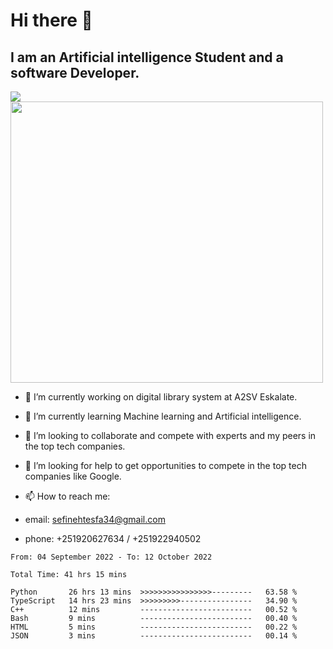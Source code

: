 # Hi there 👋
## I am an Artificial intelligence Student and a software Developer.
<img src = "https://github-readme-stats.vercel.app/api?username=sefinehtesfa34&&show_icons=true&title_color=ffffff&icon_color=bb2acf&text_color=daf7dc&bg_color=151515"/>
<img src="https://wakatime.com/share/@sefinehtesfa34/ae9674e3-b462-4438-9120-52fc3d0ffbbb.png" width ="500" height = "450"/>

- 🔭 I’m currently working on digital library system at A2SV Eskalate.
- 🌱 I’m currently learning Machine learning and Artificial intelligence.
- 👯 I’m looking to collaborate and compete with experts and my peers in the top tech companies.
- 🤔 I’m looking for help to get opportunities to compete in the top tech companies like Google.

- 📫 How to reach me: 
- email: sefinehtesfa34@gmail.com
- phone: +251920627634 / +251922940502
<!--START_SECTION:waka-->

```text
From: 04 September 2022 - To: 12 October 2022

Total Time: 41 hrs 15 mins

Python       26 hrs 13 mins  >>>>>>>>>>>>>>>>---------   63.58 %
TypeScript   14 hrs 23 mins  >>>>>>>>>----------------   34.90 %
C++          12 mins         -------------------------   00.52 %
Bash         9 mins          -------------------------   00.40 %
HTML         5 mins          -------------------------   00.22 %
JSON         3 mins          -------------------------   00.14 %
```

<!--END_SECTION:waka-->

